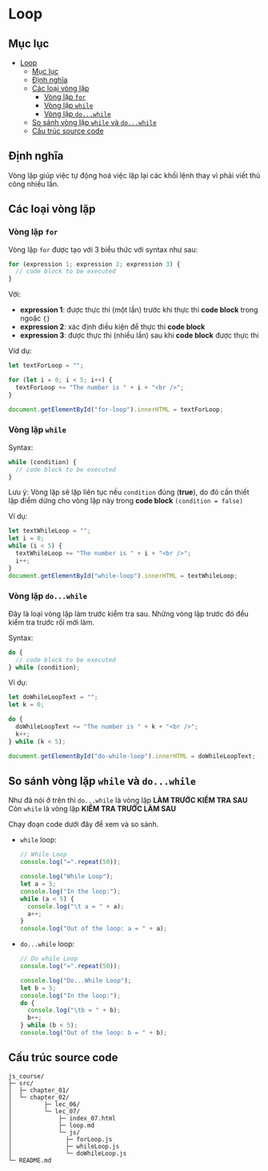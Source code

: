 # Loop

## Mục lục

- [Loop](#loop)
  - [Mục lục](#mục-lục)
  - [Định nghĩa](#định-nghĩa)
  - [Các loại vòng lặp](#các-loại-vòng-lặp)
    - [Vòng lặp `for`](#vòng-lặp-for)
    - [Vòng lặp `while`](#vòng-lặp-while)
    - [Vòng lặp `do...while`](#vòng-lặp-dowhile)
  - [So sánh vòng lặp `while` và `do...while`](#so-sánh-vòng-lặp-while-và-dowhile)
  - [Cấu trúc source code](#cấu-trúc-source-code)

## Định nghĩa

Vòng lặp giúp việc tự động hoá việc lặp lại các khối lệnh thay vì phải viết thủ công nhiều lần.

## Các loại vòng lặp

### Vòng lặp `for`

Vòng lặp `for` được tạo với 3 biểu thức với syntax như sau:

```js
for (expression 1; expression 2; expression 3) {
  // code block to be executed
}
```

Với:

- **expression 1**: được thực thi (một lần) trước khi thực thi **code block** trong ngoặc `{}`
- **expression 2**: xác định điều kiện để thực thi **code block**
- **expression 3**: được thực thi (nhiều lần) sau khi **code block** được thực thi

Víd dụ:

```js
let textForLoop = "";

for (let i = 0; i < 5; i++) {
  textForLoop += "The number is " + i + "<br />";
}

document.getElementById("for-loop").innerHTML = textForLoop;
```

### Vòng lặp `while`

Syntax:

```js
while (condition) {
  // code block to be executed
}
```

Lưu ý: Vòng lặp sẽ lặp liên tục nếu `condition` đúng (**true**), do đó cần thiết lập điểm dừng cho vòng lặp này trong **code block** `(condition = false)`

Ví dụ:

```js
let textWhileLoop = "";
let i = 0;
while (i < 5) {
  textWhileLoop += "The number is " + i + "<br />";
  i++;
}
document.getElementById("while-loop").innerHTML = textWhileLoop;
```

### Vòng lặp `do...while`

Đây là loại vòng lặp làm trước kiểm tra sau. Những vòng lặp trước đó đều kiểm tra trước rồi mới làm.

Syntax:

```js
do {
  // code block to be executed
} while (condition);
```

Ví dụ:

```js
let doWhileLoopText = "";
let k = 0;

do {
  doWhileLoopText += "The number is " + k + "<br />";
  k++;
} while (k < 5);

document.getElementById("do-while-loop").innerHTML = doWhileLoopText;
```

## So sánh vòng lặp `while` và `do...while`

Như đã nói ở trên thì `do...while` là vòng lặp **LÀM TRƯỚC KIỂM TRA SAU**  
Còn `while` là vòng lặp **KIỂM TRA TRƯỚC LÀM SAU**

Chạy đoạn code dưới đây để xem và so sánh.

- `while` loop:

  ```js
  // While Loop
  console.log("=".repeat(50));

  console.log("While Loop");
  let a = 5;
  console.log("In the loop:");
  while (a < 5) {
    console.log("\t a = " + a);
    a++;
  }
  console.log("Out of the loop: a = " + a);
  ```

- `do...while` loop:

  ```js
  // Do while Loop
  console.log("=".repeat(50));

  console.log("Do...While Loop");
  let b = 5;
  console.log("In the loop:");
  do {
    console.log("\tb = " + b);
    b++;
  } while (b < 5);
  console.log("Out of the loop: b = " + b);
  ```

## Cấu trúc source code

```
js_course/
├─ src/
│  ├─ chapter_01/
│  └─ chapter_02/
│         ├─ lec_06/
│         └─ lec_07/
│             ├─ index_07.html
│             ├─ loop.md
│             └─ js/
│               ├─ forLoop.js
│               ├─ whileLoop.js
│               └─ doWhileLoop.js
└─ README.md
```
